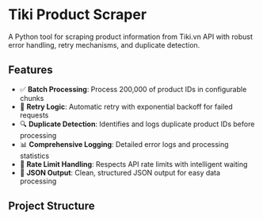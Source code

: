 # Tiki Product Scraper

A Python tool for scraping product information from Tiki.vn API with robust error handling, retry mechanisms, and duplicate detection.

## Features

- ✅ **Batch Processing**: Process 200,000 of product IDs in configurable chunks
- 🔄 **Retry Logic**: Automatic retry with exponential backoff for failed requests
- 🔍 **Duplicate Detection**: Identifies and logs duplicate product IDs before processing
- 📊 **Comprehensive Logging**: Detailed error logs and processing statistics
- 🚀 **Rate Limit Handling**: Respects API rate limits with intelligent waiting
- 💾 **JSON Output**: Clean, structured JSON output for easy data processing

## Project Structure
